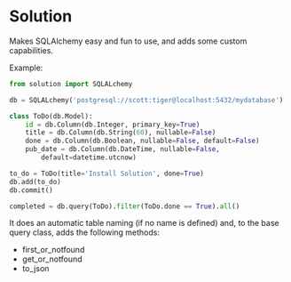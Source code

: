 
# Solution

Makes SQLAlchemy easy and fun to use, and adds some custom capabilities.

Example:

```python
from solution import SQLALchemy

db = SQLALchemy('postgresql://scott:tiger@localhost:5432/mydatabase')

class ToDo(db.Model):
    id = db.Column(db.Integer, primary_key=True)
    title = db.Column(db.String(60), nullable=False)
    done = db.Column(db.Boolean, nullable=False, default=False)
    pub_date = db.Column(db.DateTime, nullable=False,
        default=datetime.utcnow)

to_do = ToDo(title='Install Solution', done=True)
db.add(to_do)
db.commit()

completed = db.query(ToDo).filter(ToDo.done == True).all()
```

It does an automatic table naming (if no name is defined) and, to the base query class, adds the following methods:
    
- first_or_notfound
- get_or_notfound
- to_json
